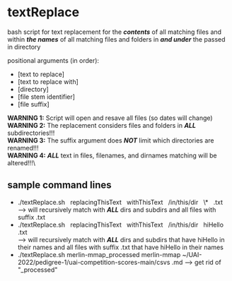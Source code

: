 # textReplace
bash script for text replacement for the ***contents*** of all matching files and within ***the names*** of all matching files and folders in ***and under*** the passed in directory

positional arguments (in order):
  - [text to replace]
  - [text to replace with]
  - [directory]
  - [file stem identifier]
  - [file suffix]

**WARNING 1:** Script will open and resave all files (so dates will change)\
**WARNING 2:** The replacement considers files and folders in ***ALL*** subdirectories!!!\
**WARNING 3:** The suffix argument does ***NOT*** limit which directories are renamed!!!\
**WARNING 4:** ***ALL*** text in files, filenames, and dirnames matching will be altered!!!\

sample command lines
---------------------
- ./textReplace.sh &nbsp; replacingThisText &nbsp; withThisText &nbsp; /in/this/dir &nbsp; \\* &nbsp; .txt\
    --> will recursively match with ***ALL*** dirs and subdirs and all files with suffix .txt
- ./textReplace.sh &nbsp; replacingThisText &nbsp; withThisText &nbsp; /in/this/dir &nbsp; hiHello &nbsp; .txt\
    --> will recursively match with ***ALL*** dirs and subdirs that have hiHello in their names and all files with suffix .txt that have hiHello in their names
- ./textReplace.sh merlin-mmap_processed merlin-mmap ~/UAI-2022/pedigree-1/uai-competition-scores-main/csvs .md
    --> get rid of "_processed"
    

